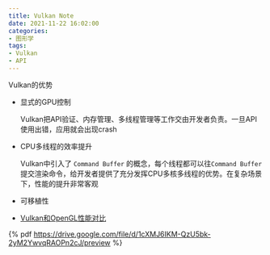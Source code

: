 ```yaml
---
title: Vulkan Note
date: 2021-11-22 16:02:00
categories: 
- 图形学
tags:
- Vulkan
- API
---
```


Vulkan的优势
* 显式的GPU控制

  Vulkan把API验证、内存管理、多线程管理等工作交由开发者负责。一旦API使用出错，应用就会出现crash

* CPU多线程的效率提升

  Vulkan中引入了 `Command Buffer` 的概念，每个线程都可以往`Command Buffer` 提交渲染命令，给开发者提供了充分发挥CPU多核多线程的优势。在复杂场景下，性能的提升非常客观

* 可移植性

* [Vulkan和OpenGL性能对比](https://www.youtube.com/watch?v=P_I8an8jXuM&t=26s)

<!-- more -->

{% pdf https://drive.google.com/file/d/1cXMJ6IKM-QzU5bk-2yM2YwvqRAOPn2cJ/preview %}

